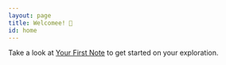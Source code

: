 ```yaml
---
layout: page
title: Welcomee! 🥬
id: home
---
```


<section class="callout">
	Take a look at <a href="/your-first-note.html" class="internal-link">Your First Note</a> to get started on your exploration.
</section>
